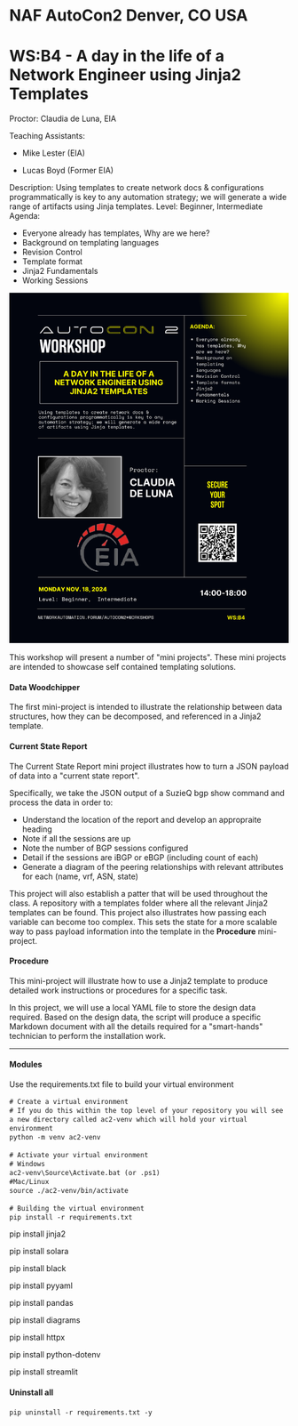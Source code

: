 # NAF AutoCon2 Denver, CO USA
# WS:B4 - A day in the life of a Network Engineer using Jinja2 Templates
Proctor: Claudia de Luna, EIA

Teaching Assistants:
- Mike Lester (EIA)

- Lucas Boyd (Former EIA)


Description: Using templates to create network docs & configurations programmatically is key to any automation strategy; we will generate a wide range of artifacts using Jinja templates.
Level: Beginner, Intermediate
Agenda:
+ Everyone already has templates, Why are we here?
+ Background on templating languages
+ Revision Control
+ Template format
+ Jinja2 Fundamentals
+ Working Sessions

![Claudia - WS Promo2.png](images/Claudia_WSPromo2.png)

This workshop will present a number of "mini projects".  These mini projects are intended to showcase self contained templating solutions.

#### Data Woodchipper

The first mini-project is intended to illustrate the relationship between data structures, how they can be decomposed, and referenced in a Jinja2 template.

#### Current State Report

The Current State Report mini project illustrates how to turn a JSON payload of data into a "current state report".

Specifically, we take the JSON output of a SuzieQ bgp show command and process the data in order to:

- Understand the location of the report and develop an appropraite heading
- Note if all the sessions are up
- Note the number of BGP sessions configured
- Detail if the sessions are iBGP or eBGP (including count of each)
- Generate a diagram of the peering relationships with relevant attributes for each (name, vrf, ASN, state)

This project will also establish a patter that will be used throughout the class.  A repository with a templates folder where all the relevant Jinja2 templates can be found.
This project also illustrates how passing each variable can become too complex.  This sets the state for a more scalable way to pass payload information into the template in the **Procedure** mini-project.

#### Procedure

This mini-project will illustrate how to use a Jinja2 template to produce detailed work instructions or procedures for a specific task. 

In this project, we will use a local YAML file to store the design data required.  Based on the design data, the script will produce a specific Markdown document with all the details required for a "smart-hands" technician to perform the installation work.


---
#### Modules

Use the requirements.txt file to build your virtual environment
``` 
# Create a virtual environment
# If you do this within the top level of your repository you will see a new directory called ac2-venv which will hold your virtual environment
python -m venv ac2-venv

# Activate your virtual environment 
# Windows
ac2-venv\Source\Activate.bat (or .ps1)
#Mac/Linux
source ./ac2-venv/bin/activate

# Building the virtual environment
pip install -r requirements.txt

```


pip install jinja2

pip install solara

pip install black

pip install pyyaml

pip install pandas

pip install diagrams

pip install httpx

pip install python-dotenv

pip install streamlit

#### Uninstall all

``` pip uninstall -r requirements.txt -y ```